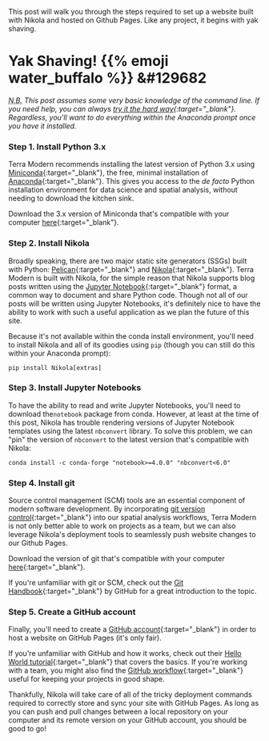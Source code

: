 <!--
.. title: Set up a website with Nikola and GitHub Pages
.. slug: set-up-a-website-with-nikola-and-github-pages
.. date: 2020-11-06 15:33:16 UTC-05:00
.. tags: Nikola, GitHub
.. category: Blog
.. link: 
.. description: 
.. type: text
.. author: Philip Griffith
-->

This post will walk you through the steps required to set up a website built with Nikola and hosted on Github Pages. Like any project, it begins with yak shaving.

<!-- TEASER_END -->

# Yak Shaving! {{% emoji water_buffalo %}} &#129682

*<abbr title="Nota bene: 'Note well'">N.B.</abbr> This post assumes some very basic knowledge of the command line. If you need help, you can always [try it the hard way](https://learnpythonthehardway.org/python3/appendixa.html){:target="_blank"}. Regardless, you'll want to do everything within the Anaconda prompt once you have it installed.*

### Step 1. Install Python 3.x

Terra Modern recommends installing the latest version of Python 3.x using [Miniconda](https://docs.conda.io/en/latest/miniconda.html){:target="_blank"}, the free, minimal installation of [Anaconda](https://www.anaconda.com/){:target="_blank"}. This gives you access to the *de facto* Python installation environment for data science and spatial analysis, without needing to download the kitchen sink.

Download the 3.x version of Miniconda that's compatible with your computer [here](https://docs.conda.io/en/latest/miniconda.html){:target="_blank"}.

### Step 2. Install Nikola

Broadly speaking, there are two major static site generators (SSGs) built with Python: [Pelican](https://docs.getpelican.com/en/latest/index.html){:target="_blank"} and [Nikola](https://getnikola.com/){:target="_blank"}. Terra Modern is built with Nikola, for the simple reason that Nikola supports blog posts written using the [Jupyter Notebook](https://jupyter.org/){:target="_blank"} format, a common way to document and share Python code. Though not all of our posts will be written using Jupyter Notebooks, it's definitely nice to have the ability to work with such a useful application as we plan the future of this site.

Because it's not available within the conda install environment, you'll need to install Nikola and all of its goodies using `pip` (though you can still do this within your Anaconda prompt):

`pip install Nikola[extras]`

### Step 3. Install Jupyter Notebooks 

To have the ability to read and write Jupyter Notebooks, you'll need to download the`notebook` package from conda. However, at least at the time of this post, Nikola has trouble rendering versions of Jupyter Notebook templates using the latest `nbconvert` library. To solve this problem, we can "pin" the version of `nbconvert` to the latest version that's compatible with Nikola:

`conda install -c conda-forge "notebook>=4.0.0" "nbconvert<6.0"`

### Step 4. Install git

Source control management (SCM) tools are an essential component of modern software development. By incorporating [git version control](https://git-scm.com/){:target="_blank"} into our spatial analysis workflows, Terra Modern is not only better able to work on projects as a team, but we can also leverage Nikola's deployment tools to seamlessly push website changes to our Github Pages.

Download the version of git that's compatible with your computer [here](https://git-scm.com/downloads){:target="_blank"}.

If you're unfamiliar with git or SCM, check out the [Git Handbook](https://guides.github.com/introduction/git-handbook/){:target="_blank"} by GitHub for a great introduction to the topic.

### Step 5. Create a GitHub account

Finally, you'll need to create a [GitHub account](https://github.com/){:target="_blank"} in order to host a website on GitHub Pages (it's only fair).

If you're unfamiliar with GitHub and how it works, check out their [Hello World tutorial](https://guides.github.com/activities/hello-world/){:target="_blank"} that covers the basics. If you're working with a team, you might also find the [GitHub workflow](https://guides.github.com/introduction/flow/){:target="_blank"} useful for keeping your projects in good shape.

Thankfully, Nikola will take care of all of the tricky deployment commands required to correctly store and sync your site with GitHub Pages. As long as you can push and pull changes between a local repository on your computer and its remote version on your GitHub account, you should be good to go!
